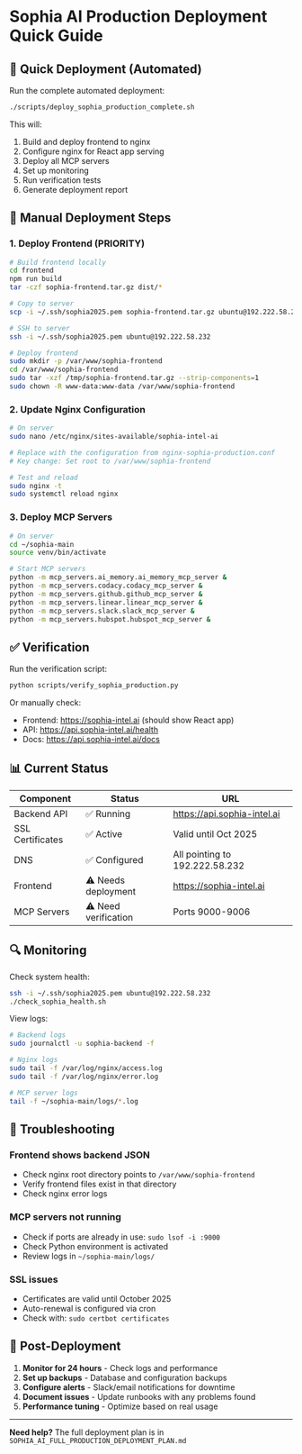 # Sophia AI Production Deployment Quick Guide

## 🚀 Quick Deployment (Automated)

Run the complete automated deployment:
```bash
./scripts/deploy_sophia_production_complete.sh
```

This will:
1. Build and deploy frontend to nginx
2. Configure nginx for React app serving
3. Deploy all MCP servers
4. Set up monitoring
5. Run verification tests
6. Generate deployment report

## 🔧 Manual Deployment Steps

### 1. Deploy Frontend (PRIORITY)
```bash
# Build frontend locally
cd frontend
npm run build
tar -czf sophia-frontend.tar.gz dist/*

# Copy to server
scp -i ~/.ssh/sophia2025.pem sophia-frontend.tar.gz ubuntu@192.222.58.232:/tmp/

# SSH to server
ssh -i ~/.ssh/sophia2025.pem ubuntu@192.222.58.232

# Deploy frontend
sudo mkdir -p /var/www/sophia-frontend
cd /var/www/sophia-frontend
sudo tar -xzf /tmp/sophia-frontend.tar.gz --strip-components=1
sudo chown -R www-data:www-data /var/www/sophia-frontend
```

### 2. Update Nginx Configuration
```bash
# On server
sudo nano /etc/nginx/sites-available/sophia-intel-ai

# Replace with the configuration from nginx-sophia-production.conf
# Key change: Set root to /var/www/sophia-frontend

# Test and reload
sudo nginx -t
sudo systemctl reload nginx
```

### 3. Deploy MCP Servers
```bash
# On server
cd ~/sophia-main
source venv/bin/activate

# Start MCP servers
python -m mcp_servers.ai_memory.ai_memory_mcp_server &
python -m mcp_servers.codacy.codacy_mcp_server &
python -m mcp_servers.github.github_mcp_server &
python -m mcp_servers.linear.linear_mcp_server &
python -m mcp_servers.slack.slack_mcp_server &
python -m mcp_servers.hubspot.hubspot_mcp_server &
```

## ✅ Verification

Run the verification script:
```bash
python scripts/verify_sophia_production.py
```

Or manually check:
- Frontend: https://sophia-intel.ai (should show React app)
- API: https://api.sophia-intel.ai/health
- Docs: https://api.sophia-intel.ai/docs

## 📊 Current Status

| Component | Status | URL |
|-----------|--------|-----|
| Backend API | ✅ Running | https://api.sophia-intel.ai |
| SSL Certificates | ✅ Active | Valid until Oct 2025 |
| DNS | ✅ Configured | All pointing to 192.222.58.232 |
| Frontend | ⚠️ Needs deployment | https://sophia-intel.ai |
| MCP Servers | ⚠️ Need verification | Ports 9000-9006 |

## 🔍 Monitoring

Check system health:
```bash
ssh -i ~/.ssh/sophia2025.pem ubuntu@192.222.58.232
./check_sophia_health.sh
```

View logs:
```bash
# Backend logs
sudo journalctl -u sophia-backend -f

# Nginx logs
sudo tail -f /var/log/nginx/access.log
sudo tail -f /var/log/nginx/error.log

# MCP server logs
tail -f ~/sophia-main/logs/*.log
```

## 🚨 Troubleshooting

### Frontend shows backend JSON
- Check nginx root directory points to `/var/www/sophia-frontend`
- Verify frontend files exist in that directory
- Check nginx error logs

### MCP servers not running
- Check if ports are already in use: `sudo lsof -i :9000`
- Check Python environment is activated
- Review logs in `~/sophia-main/logs/`

### SSL issues
- Certificates are valid until October 2025
- Auto-renewal is configured via cron
- Check with: `sudo certbot certificates`

## 📝 Post-Deployment

1. **Monitor for 24 hours** - Check logs and performance
2. **Set up backups** - Database and configuration backups
3. **Configure alerts** - Slack/email notifications for downtime
4. **Document issues** - Update runbooks with any problems found
5. **Performance tuning** - Optimize based on real usage

---

**Need help?** The full deployment plan is in `SOPHIA_AI_FULL_PRODUCTION_DEPLOYMENT_PLAN.md` 